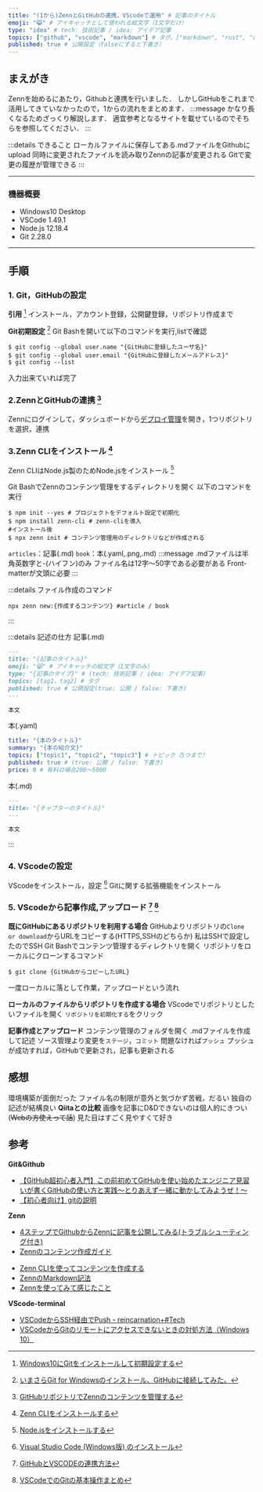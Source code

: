 ```yaml
---
title: "(1から)ZennとGitHubの連携，VScodeで運用" # 記事のタイトル
emoji: "😸" # アイキャッチとして使われる絵文字（1文字だけ）
type: "idea" # tech: 技術記事 / idea: アイデア記事
topics: ["github", "vscode", "markdown"] # タグ。["markdown", "rust", "aws"]のように指定する
published: true # 公開設定（falseにすると下書き）
---
```


## まえがき
Zennを始めるにあたり，Githubと連携を行いました．
しかしGitHubをこれまで活用してきていなかったので，1からの流れをまとめます．
:::message
かなり長くなるためざっくり解説します．
適宜参考となるサイトを載せているのでそちらを参照してください．
:::

:::details できること
ローカルファイルに保存してある.mdファイルをGithubにupload
同時に変更されたファイルを読み取りZennの記事が変更される
Gitで変更の履歴が管理できる
:::

-----
### 機器概要

- Windows10 Desktop
- VSCode 1.49.1
- Node.js 12.18.4
- Git 2.28.0

-----
## 手順

### 1. Git，GitHubの設定
**引用** [^1]
インストール，アカウント登録，公開鍵登録，リポジトリ作成まで

**Git初期設定** [^2]
Git Bashを開いて以下のコマンドを実行,listで確認

```
$ git config --global user.name "{GitHubに登録したユーザ名}"
$ git config --global user.email "{GitHubに登録したメールアドレス}"
$ git config --list
```

入力出来ていれば完了

### 2.ZennとGitHubの連携 [^3]
Zennにログインして，ダッシュボードから[デプロイ管理](https://zenn.dev/dashboard/deploys)を開き，1つリポジトリを選択，連携

### 3.Zenn CLIをインストール [^4]
Zenn CLIはNode.js製のためNode.jsをインストール [^5]

Git BashでZennのコンテンツ管理をするディレクトリを開く
以下のコマンドを実行

```
$ npm init --yes # プロジェクトをデフォルト設定で初期化
$ npm install zenn-cli # zenn-cliを導入
#インストール後
$ npx zenn init # コンテンツ管理用のディレクトリなどが作成される
```

`articles`：記事(.md)
`book`：本(.yaml,.png,.md)
:::message
.mdファイルは半角英数字と-(ハイフン)のみ
ファイル名は12字～50字である必要がある
Front-matterが文頭に必要
:::

:::details ファイル作成のコマンド

```
npx zenn new:{作成するコンテンツ} #article / book
```

:::

:::details 記述の仕方
記事(.md)

```markdown
---
title: "{記事のタイトル}"
emoji: "😸" # アイキャッチの絵文字（1文字のみ）
type: "{記事のタイプ}" # (tech: 技術記事 / idea: アイデア記事)
topics: [tag1，tag2] # タグ
published: true # 公開設定(true: 公開 / false: 下書き)
---

本文
```

本(.yaml)

```yaml
title: "{本のタイトル}"
summary: "{本の紹介文}"
topics: ["topic1", "topic2", "topic3"] # トピック（5つまで）
published: true # (true: 公開 / false: 下書き)
price: 0 # 有料の場合200〜5000
```

本(.md)

```markdown
---
title: "{チャプターのタイトル}"
---

本文
```

:::

### 4. VScodeの設定
VScodeをインストール，設定 [^6]
Gitに関する拡張機能をインストール

### 5. VScodeから記事作成,アップロード [^7] [^8]
**既にGitHubにあるリポジトリを利用する場合**
GitHubよりリポジトリの`Clone or download`からURLをコピーする(HTTPS,SSHのどちらか)
私はSSHで設定したのでSSH
Git Bashでコンテンツ管理するディレクトリを開く
リポジトリをローカルにクローンするコマンド

```
$ git clone {GitHubからコピーしたURL}
```

一度ローカルに落として作業，アップロードという流れ

**ローカルのファイルからリポジトリを作成する場合**
VScodeでリポジトリとしたいファイルを開く
`リポジトリを初期化する`をクリック

**記事作成とアップロード**
コンテンツ管理のフォルダを開く
.mdファイルを作成して記述
ソース管理より変更を`ステージ`，`コミット`
問題なければ`プッシュ`
プッシュが成功すれば，GitHubで更新され，記事も更新される

## 感想
環境構築が面倒だった
ファイル名の制限が意外と気づかず苦戦，だるい
独自の記述が結構良い
**Qiitaとの比較**
画像を記事にD&Dできないのは個人的にきつい(~~Webの方使えって話~~)
見た目はすごく見やすくて好き

## 参考

**Git&Github**
[^1]: [Windows10にGitをインストールして初期設定する](https://qiita.com/taketakekaho/items/75161e1273dca98cb4e1)
[^2]: [いまさらGit for Windowsのインストール、GitHubに接続してみた。](https://qiita.com/manabu-watanabe/items/ecf1b434baf305adaa00)
-  [【GitHub超初心者入門】この前初めてGitHubを使い始めたエンジニア見習いが書くGitHubの使い方と実践～とりあえず一緒に動かしてみようぜ！～](https://qiita.com/nnahito/items/565f8755e70c51532459)
- [【初心者向け】gitの説明](https://zenn.dev/alex/articles/1a0baa652954bfdbe4f6)

[^5]: [Node.jsをインストールする](https://qiita.com/sefoo0104/items/0653c935ea4a4db9dc2b)
[^6]: [Visual Studio Code (Windows版) のインストール](https://qiita.com/psychoroid/items/7d85ae6bade4a67aedb1)

[^7]: [GitHubとVSCODEの連携方法](https://qiita.com/yu0313/items/4f95fc0b7e544c42e107)
[^8]: [VSCodeでのGitの基本操作まとめ](https://qiita.com/y-tsutsu/items/2ba96b16b220fb5913be)

**Zenn**
- [4ステップでGithubからZennに記事を公開してみる(トラブルシューティング付き)](https://zenn.dev/ohbashunsuke/articles/20200917001-deploy-with-github)
- [Zennのコンテンツ作成ガイド](https://zenn.dev/zenn/articles/editor-guide)
[^3]: [GitHubリポジトリでZennのコンテンツを管理する](https://zenn.dev/zenn/articles/connect-to-github)
[^4]: [Zenn CLIをインストールする](https://zenn.dev/zenn/articles/install-zenn-cli)
- [Zenn CLIを使ってコンテンツを作成する](https://zenn.dev/zenn/articles/zenn-cli-guide)
- [ZennのMarkdown記法](https://zenn.dev/zenn/articles/markdown-guide)
- [Zennを使ってみて感じたこと](https://zenn.dev/d0ne1s/articles/12c997e1858a6d3da4bc)

**VScode-terminal**
- [VSCodeからSSH経由でPush - reincarnation+#Tech](https://reincarnation-plus.gitbook.io/project/other/push_github_ssh)
- [VSCodeからGitのリモートにアクセスできないときの対処方法（Windows 10）](https://qiita.com/y-tsutsu/items/ec984831e6c8262d3ff7)